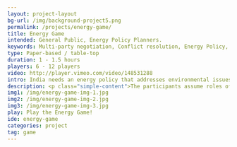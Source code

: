 ```yaml
---
layout: project-layout
bg-url: /img/background-project5.png
permalink: /projects/energy-game/
title: Energy Game
intended: General Public, Energy Policy Planners.
keywords: Multi-party negotiation, Conflict resolution, Energy Policy, Planning.
type: Paper-based / table-top
duration: 1 - 1.5 hours
players: 6 - 12 players
video: http://player.vimeo.com/video/148531288
intro: India needs an energy policy that addresses environmental issues, decreasing coal reserves, increasing demand and technological challenges. Comprehending problems that arise in such complex socio-technical systems is not a trivial task. The Indian Energy Game has been designed with the primary objectives being to understand<br/>1. The challenges faced by different agencies in meeting targets.<br/>2.The decision making process and negotiations between the agencies.
description: <p class="simple-content">The participants assume roles of different ministries of the Indian Government that build energy capacity in the country. These Ministries are responsible for controlling the fuel sources that different generation techniques use. The game is played in two rounds; in the first round the participants need to design an energy mixture for the 12th Five-Year plan and in the second round they design an energy mixture for the 13th Five Year Plan of India. The various constraints that arise when planning for energy, such as social costs, environmental costs, fuel shortages and technology barriers to name a few, play a role in shaping the decisions of the players.<p/><p class="simple-content">The problem we are addressing in the game is not just one of optimisation. Players become sensitive to these challenges when posed with these various constraints. As with the different Ministries in real life, throughout the game, each player holds different pieces of information. This information asymmetry makes it difficult for the players to meet their goals. Experiencing these constraints first-hand helps players understand the importance of cooperation and the dynamics of negotiation. To give an example, we have observed in multiple sessions of the game that the participants seem to understand that large hydroelectric projects, although inexpensive, displace a lot of people and have severe environmental costs.<p/>
img1: /img/energy-game-img-1.jpg
img2: /img/energy-game-img-2.jpg
img3: /img/energy-game-img-3.jpg
play: Play the Energy Game!
ide: energy-game
categories: project
tag: game
---
```

